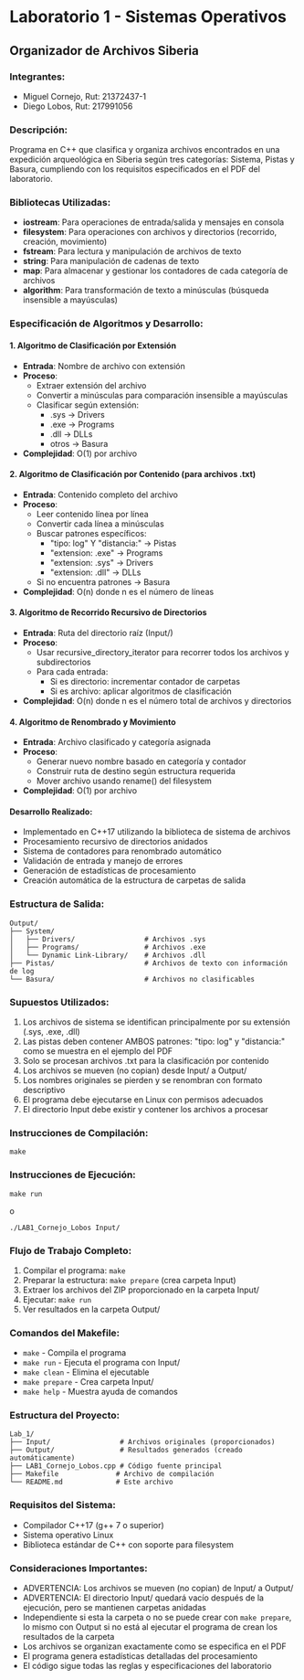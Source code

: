 # Laboratorio 1 - Sistemas Operativos
## Organizador de Archivos Siberia

### Integrantes:
- Miguel Cornejo, Rut: 21372437-1
- Diego Lobos, Rut: 217991056

### Descripción:
Programa en C++ que clasifica y organiza archivos encontrados en una expedición arqueológica en Siberia según tres categorías: Sistema, Pistas y Basura, cumpliendo con los requisitos especificados en el PDF del laboratorio.

### Bibliotecas Utilizadas:
- **iostream**: Para operaciones de entrada/salida y mensajes en consola
- **filesystem**: Para operaciones con archivos y directorios (recorrido, creación, movimiento)
- **fstream**: Para lectura y manipulación de archivos de texto
- **string**: Para manipulación de cadenas de texto
- **map**: Para almacenar y gestionar los contadores de cada categoría de archivos
- **algorithm**: Para transformación de texto a minúsculas (búsqueda insensible a mayúsculas)

### Especificación de Algoritmos y Desarrollo:

#### 1. Algoritmo de Clasificación por Extensión
- **Entrada**: Nombre de archivo con extensión
- **Proceso**: 
  - Extraer extensión del archivo
  - Convertir a minúsculas para comparación insensible a mayúsculas
  - Clasificar según extensión:
    - .sys → Drivers
    - .exe → Programs
    - .dll → DLLs
    - otros → Basura
- **Complejidad**: O(1) por archivo

#### 2. Algoritmo de Clasificación por Contenido (para archivos .txt)
- **Entrada**: Contenido completo del archivo
- **Proceso**:
  - Leer contenido línea por línea
  - Convertir cada línea a minúsculas
  - Buscar patrones específicos:
    - "tipo: log" Y "distancia:" → Pistas
    - "extension: .exe" → Programs
    - "extension: .sys" → Drivers
    - "extension: .dll" → DLLs
  - Si no encuentra patrones → Basura
- **Complejidad**: O(n) donde n es el número de líneas

#### 3. Algoritmo de Recorrido Recursivo de Directorios
- **Entrada**: Ruta del directorio raíz (Input/)
- **Proceso**:
  - Usar recursive_directory_iterator para recorrer todos los archivos y subdirectorios
  - Para cada entrada:
    - Si es directorio: incrementar contador de carpetas
    - Si es archivo: aplicar algoritmos de clasificación
- **Complejidad**: O(n) donde n es el número total de archivos y directorios

#### 4. Algoritmo de Renombrado y Movimiento
- **Entrada**: Archivo clasificado y categoría asignada
- **Proceso**:
  - Generar nuevo nombre basado en categoría y contador
  - Construir ruta de destino según estructura requerida
  - Mover archivo usando rename() del filesystem
- **Complejidad**: O(1) por archivo

#### Desarrollo Realizado:
- Implementado en C++17 utilizando la biblioteca de sistema de archivos
- Procesamiento recursivo de directorios anidados
- Sistema de contadores para renombrado automático
- Validación de entrada y manejo de errores
- Generación de estadísticas de procesamiento
- Creación automática de la estructura de carpetas de salida

### Estructura de Salida:
```
Output/
├── System/
│   ├── Drivers/                 # Archivos .sys
│   ├── Programs/                # Archivos .exe  
│   └── Dynamic Link-Library/    # Archivos .dll
├── Pistas/                      # Archivos de texto con información de log
└── Basura/                      # Archivos no clasificables
```
### Supuestos Utilizados:
1. Los archivos de sistema se identifican principalmente por su extensión (.sys, .exe, .dll)
2. Las pistas deben contener AMBOS patrones: "tipo: log" y "distancia:" como se muestra en el ejemplo del PDF
3. Solo se procesan archivos .txt para la clasificación por contenido
4. Los archivos se mueven (no copian) desde Input/ a Output/
5. Los nombres originales se pierden y se renombran con formato descriptivo
6. El programa debe ejecutarse en Linux con permisos adecuados
7. El directorio Input debe existir y contener los archivos a procesar

### Instrucciones de Compilación:
```
make
```
### Instrucciones de Ejecución:
```
make run
```
o
```
./LAB1_Cornejo_Lobos Input/
```
### Flujo de Trabajo Completo:
1. Compilar el programa: `make`
2. Preparar la estructura: `make prepare` (crea carpeta Input)
3. Extraer los archivos del ZIP proporcionado en la carpeta Input/
4. Ejecutar: `make run`
5. Ver resultados en la carpeta Output/

### Comandos del Makefile:
- `make` - Compila el programa
- `make run` - Ejecuta el programa con Input/
- `make clean` - Elimina el ejecutable
- `make prepare` - Crea carpeta Input/
- `make help` - Muestra ayuda de comandos

### Estructura del Proyecto:
```
Lab_1/
├── Input/                 # Archivos originales (proporcionados)
├── Output/                # Resultados generados (creado automáticamente)
├── LAB1_Cornejo_Lobos.cpp # Código fuente principal
├── Makefile              # Archivo de compilación
└── README.md             # Este archivo
```
### Requisitos del Sistema:
- Compilador C++17 (g++ 7 o superior)
- Sistema operativo Linux
- Biblioteca estándar de C++ con soporte para filesystem

### Consideraciones Importantes:
- ADVERTENCIA: Los archivos se mueven (no copian) de Input/ a Output/
- ADVERTENCIA: El directorio Input/ quedará vacío después de la ejecución, pero se mantienen carpetas anidadas
- Independiente si esta la carpeta o no se puede crear con `make prepare`, lo mismo con Output si no está al ejecutar el programa de crean los resultados de la carpeta
- Los archivos se organizan exactamente como se especifica en el PDF
- El programa genera estadísticas detalladas del procesamiento
- El código sigue todas las reglas y especificaciones del laboratorio
